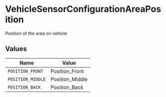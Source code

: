 # VehicleSensorConfigurationAreaPosition

Position of the area on vehicle


## Values

| Name              | Value             |
| ----------------- | ----------------- |
| `POSITION_FRONT`  | Position_Front    |
| `POSITION_MIDDLE` | Position_Middle   |
| `POSITION_BACK`   | Position_Back     |